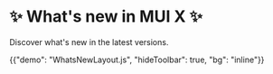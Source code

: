 # ✨ What's new in MUI X ✨

<p class="description">Discover what's new in the latest versions.</p>

{{"demo": "WhatsNewLayout.js", "hideToolbar": true, "bg": "inline"}}
